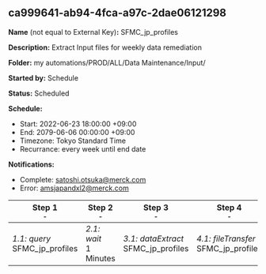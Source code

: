 ## ca999641-ab94-4fca-a97c-2dae06121298

**Name** (not equal to External Key)**:** SFMC_jp_profiles

**Description:** Extract Input files for weekly data remediation

**Folder:** my automations/PROD/ALL/Data Maintenance/Input/

**Started by:** Schedule

**Status:** Scheduled

**Schedule:**

* Start: 2022-06-23 18:00:00 +09:00
* End: 2079-06-06 00:00:00 +09:00
* Timezone: Tokyo Standard Time
* Recurrance: every week until end date

**Notifications:**

* Complete: satoshi.otsuka@merck.com
* Error: amsjapandxl2@merck.com

| Step 1<br>_<small>-</small>_ | Step 2<br>_<small>-</small>_ | Step 3<br>_<small>-</small>_ | Step 4<br>_<small>-</small>_ |
| --- | --- | --- | --- |
| _1.1: query_<br>SFMC_jp_profiles | _2.1: wait_<br>1 Minutes | _3.1: dataExtract_<br>SFMC_jp_profiles | _4.1: fileTransfer_<br>SFMC_jp_profiles |
